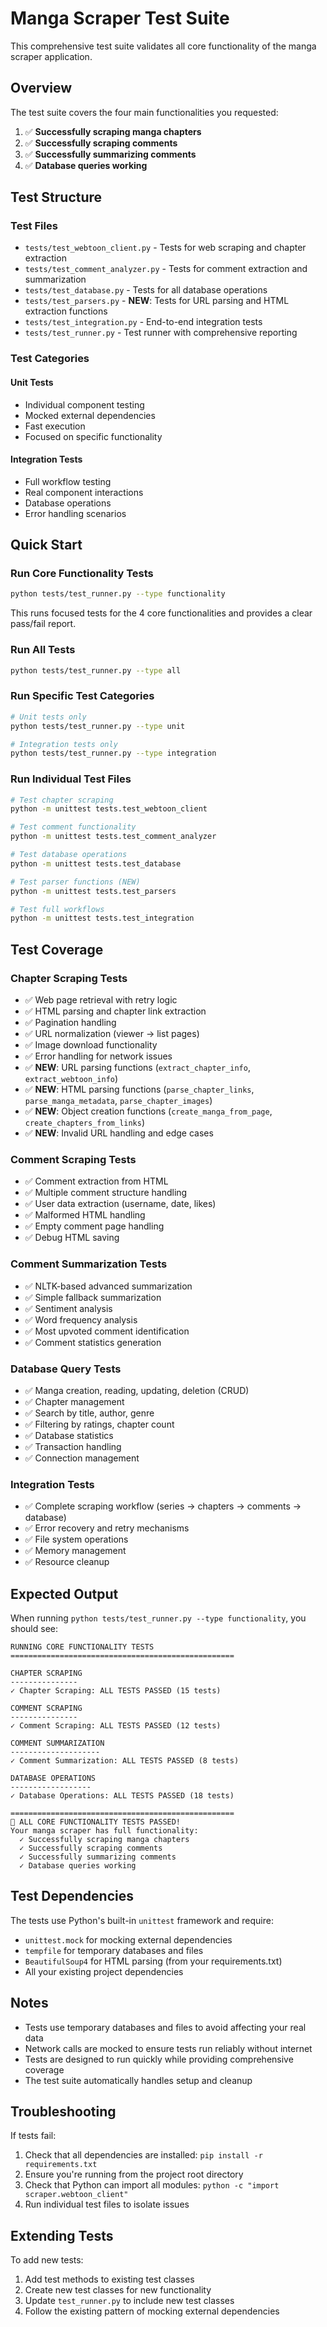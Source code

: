 # Manga Scraper Test Suite

This comprehensive test suite validates all core functionality of the manga scraper application.

## Overview

The test suite covers the four main functionalities you requested:

1. ✅ **Successfully scraping manga chapters**  
2. ✅ **Successfully scraping comments**
3. ✅ **Successfully summarizing comments** 
4. ✅ **Database queries working**

## Test Structure

### Test Files

- `tests/test_webtoon_client.py` - Tests for web scraping and chapter extraction
- `tests/test_comment_analyzer.py` - Tests for comment extraction and summarization
- `tests/test_database.py` - Tests for all database operations
- `tests/test_parsers.py` - **NEW**: Tests for URL parsing and HTML extraction functions
- `tests/test_integration.py` - End-to-end integration tests
- `tests/test_runner.py` - Test runner with comprehensive reporting

### Test Categories

#### Unit Tests
- Individual component testing
- Mocked external dependencies
- Fast execution
- Focused on specific functionality

#### Integration Tests  
- Full workflow testing
- Real component interactions
- Database operations
- Error handling scenarios

## Quick Start

### Run Core Functionality Tests
```bash
python tests/test_runner.py --type functionality
```

This runs focused tests for the 4 core functionalities and provides a clear pass/fail report.

### Run All Tests
```bash
python tests/test_runner.py --type all
```

### Run Specific Test Categories
```bash
# Unit tests only
python tests/test_runner.py --type unit

# Integration tests only  
python tests/test_runner.py --type integration
```

### Run Individual Test Files
```bash
# Test chapter scraping
python -m unittest tests.test_webtoon_client

# Test comment functionality
python -m unittest tests.test_comment_analyzer

# Test database operations
python -m unittest tests.test_database

# Test parser functions (NEW)
python -m unittest tests.test_parsers

# Test full workflows
python -m unittest tests.test_integration
```

## Test Coverage

### Chapter Scraping Tests
- ✅ Web page retrieval with retry logic
- ✅ HTML parsing and chapter link extraction
- ✅ Pagination handling
- ✅ URL normalization (viewer → list pages)
- ✅ Image download functionality
- ✅ Error handling for network issues
- ✅ **NEW**: URL parsing functions (`extract_chapter_info`, `extract_webtoon_info`)
- ✅ **NEW**: HTML parsing functions (`parse_chapter_links`, `parse_manga_metadata`, `parse_chapter_images`)
- ✅ **NEW**: Object creation functions (`create_manga_from_page`, `create_chapters_from_links`)
- ✅ **NEW**: Invalid URL handling and edge cases

### Comment Scraping Tests
- ✅ Comment extraction from HTML
- ✅ Multiple comment structure handling
- ✅ User data extraction (username, date, likes)
- ✅ Malformed HTML handling  
- ✅ Empty comment page handling
- ✅ Debug HTML saving

### Comment Summarization Tests
- ✅ NLTK-based advanced summarization
- ✅ Simple fallback summarization
- ✅ Sentiment analysis
- ✅ Word frequency analysis  
- ✅ Most upvoted comment identification
- ✅ Comment statistics generation

### Database Query Tests
- ✅ Manga creation, reading, updating, deletion (CRUD)
- ✅ Chapter management
- ✅ Search by title, author, genre
- ✅ Filtering by ratings, chapter count
- ✅ Database statistics
- ✅ Transaction handling
- ✅ Connection management

### Integration Tests
- ✅ Complete scraping workflow (series → chapters → comments → database)
- ✅ Error recovery and retry mechanisms
- ✅ File system operations
- ✅ Memory management
- ✅ Resource cleanup

## Expected Output

When running `python tests/test_runner.py --type functionality`, you should see:

```
RUNNING CORE FUNCTIONALITY TESTS
==================================================

CHAPTER SCRAPING
---------------
✓ Chapter Scraping: ALL TESTS PASSED (15 tests)

COMMENT SCRAPING  
---------------
✓ Comment Scraping: ALL TESTS PASSED (12 tests)

COMMENT SUMMARIZATION
--------------------
✓ Comment Summarization: ALL TESTS PASSED (8 tests)

DATABASE OPERATIONS
------------------
✓ Database Operations: ALL TESTS PASSED (18 tests)

==================================================
🎉 ALL CORE FUNCTIONALITY TESTS PASSED!
Your manga scraper has full functionality:
  ✓ Successfully scraping manga chapters
  ✓ Successfully scraping comments  
  ✓ Successfully summarizing comments
  ✓ Database queries working
```

## Test Dependencies

The tests use Python's built-in `unittest` framework and require:

- `unittest.mock` for mocking external dependencies
- `tempfile` for temporary databases and files
- `BeautifulSoup4` for HTML parsing (from your requirements.txt)
- All your existing project dependencies

## Notes

- Tests use temporary databases and files to avoid affecting your real data
- Network calls are mocked to ensure tests run reliably without internet
- Tests are designed to run quickly while providing comprehensive coverage
- The test suite automatically handles setup and cleanup

## Troubleshooting

If tests fail:

1. Check that all dependencies are installed: `pip install -r requirements.txt`
2. Ensure you're running from the project root directory
3. Check that Python can import all modules: `python -c "import scraper.webtoon_client"`
4. Run individual test files to isolate issues

## Extending Tests

To add new tests:

1. Add test methods to existing test classes
2. Create new test classes for new functionality
3. Update `test_runner.py` to include new test classes
4. Follow the existing pattern of mocking external dependencies 